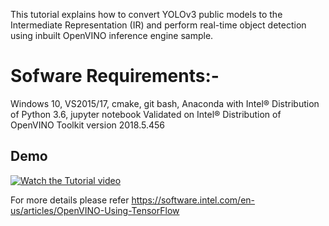 This tutorial explains how to convert YOLOv3 public models to the Intermediate Representation (IR) and perform real-time object detection using inbuilt OpenVINO inference engine sample.

# Sofware Requirements:-
Windows 10, VS2015/17, cmake, git bash, Anaconda with Intel® Distribution of Python 3.6, jupyter notebook 
Validated on Intel® Distribution of OpenVINO Toolkit version 2018.5.456

## Demo

[![Watch the Tutorial video](https://gifs.com/gif/yolov3-openvino-oVYxvN)](https://www.youtube.com/watch?v=FaqVhvJ6-Uc)

For more details please refer https://software.intel.com/en-us/articles/OpenVINO-Using-TensorFlow
